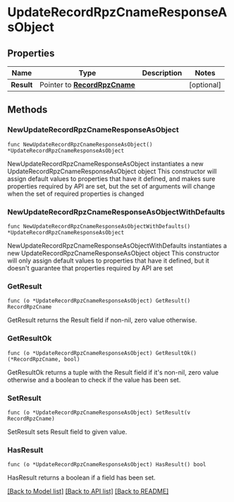 # UpdateRecordRpzCnameResponseAsObject

## Properties

Name | Type | Description | Notes
------------ | ------------- | ------------- | -------------
**Result** | Pointer to [**RecordRpzCname**](RecordRpzCname.md) |  | [optional] 

## Methods

### NewUpdateRecordRpzCnameResponseAsObject

`func NewUpdateRecordRpzCnameResponseAsObject() *UpdateRecordRpzCnameResponseAsObject`

NewUpdateRecordRpzCnameResponseAsObject instantiates a new UpdateRecordRpzCnameResponseAsObject object
This constructor will assign default values to properties that have it defined,
and makes sure properties required by API are set, but the set of arguments
will change when the set of required properties is changed

### NewUpdateRecordRpzCnameResponseAsObjectWithDefaults

`func NewUpdateRecordRpzCnameResponseAsObjectWithDefaults() *UpdateRecordRpzCnameResponseAsObject`

NewUpdateRecordRpzCnameResponseAsObjectWithDefaults instantiates a new UpdateRecordRpzCnameResponseAsObject object
This constructor will only assign default values to properties that have it defined,
but it doesn't guarantee that properties required by API are set

### GetResult

`func (o *UpdateRecordRpzCnameResponseAsObject) GetResult() RecordRpzCname`

GetResult returns the Result field if non-nil, zero value otherwise.

### GetResultOk

`func (o *UpdateRecordRpzCnameResponseAsObject) GetResultOk() (*RecordRpzCname, bool)`

GetResultOk returns a tuple with the Result field if it's non-nil, zero value otherwise
and a boolean to check if the value has been set.

### SetResult

`func (o *UpdateRecordRpzCnameResponseAsObject) SetResult(v RecordRpzCname)`

SetResult sets Result field to given value.

### HasResult

`func (o *UpdateRecordRpzCnameResponseAsObject) HasResult() bool`

HasResult returns a boolean if a field has been set.


[[Back to Model list]](../README.md#documentation-for-models) [[Back to API list]](../README.md#documentation-for-api-endpoints) [[Back to README]](../README.md)


